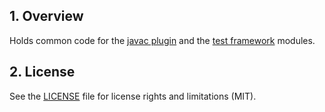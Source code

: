 ## 1. Overview

Holds common code for the [javac plugin](../javac/README.md) and the [test framework](../test/README.md) modules.

## 2. License

See the [LICENSE](LICENSE.md) file for license rights and limitations (MIT).